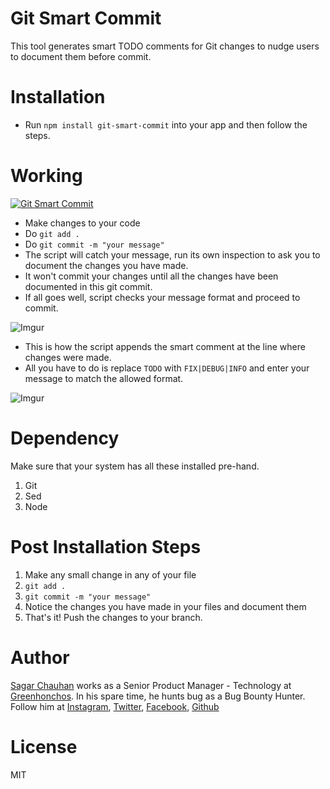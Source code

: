 # Git Smart Commit

This tool generates smart TODO comments for Git changes to nudge users to document them before commit.

# Installation

- Run `npm install git-smart-commit` into your app and then follow the steps.

# Working

[![Git Smart Commit](https://img.youtube.com/vi/DFulKPJfwtk/0.jpg)](https://www.youtube.com/watch?v=DFulKPJfwtk)

- Make changes to your code
- Do `git add .`
- Do `git commit -m "your message"`
- The script will catch your message, run its own inspection to ask you to document the changes you have made.
- It won't commit your changes until all the changes have been documented in this git commit.
- If all goes well, script checks your message format and proceed to commit.

![Imgur](https://i.imgur.com/aywkurY.png)

- This is how the script appends the smart comment at the line where changes were made.
- All you have to do is replace `TODO` with `FIX|DEBUG|INFO` and enter your message to match the allowed format.

![Imgur](https://i.imgur.com/ZCQdoTK.png)

# Dependency

Make sure that your system has all these installed pre-hand.

1. Git
2. Sed
3. Node

# Post Installation Steps

1. Make any small change in any of your file
2. ```git add .```
3. ```git commit -m "your message"```
4. Notice the changes you have made in your files and document them
5. That's it! Push the changes to your branch.

# Author

[Sagar Chauhan](https://twitter.com/sagarchauhan005) works as a Senior Product Manager - Technology at [Greenhonchos](https://www.greenhonchos.com).
In his spare time, he hunts bug as a Bug Bounty Hunter.
Follow him at [Instagram](https://www.instagram.com/sagarchauhan005/), [Twitter](https://twitter.com/sagarchauhan005),  [Facebook](https://facebook.com/sagar.chauhan3),
[Github](https://github.com/sagarchauhan005)

# License
MIT
